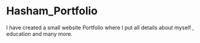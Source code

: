 # Hasham_Portfolio
I have created a small website Portfolio where I put all details about myself , education and many more.
